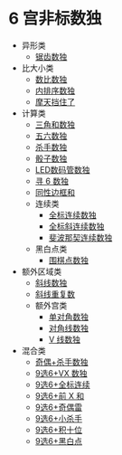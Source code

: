 # 6 宫非标数独

* 异形类
    * [锯齿数独](异形类/锯齿数独.md)
* 比大小类
    * [数比数独](比大小类/数比数独.md)
    * [内排序数独](比大小类/内排序数独.md)
    * [摩天挡住了](比大小类/摩天挡住了.md)
* 计算类
    * [三角和数独](计算类/三角和数独.md)
    * [五六数独](计算类/五六数独.md)
    * [杀手数独](计算类/杀手数独.md)
    * [骰子数独](计算类/骰子数独.md)
    * [LED数码管数独](计算类/LED数码管数独.md)
    * [寻 6 数独](计算类/寻%206%20数独.md)
    * [同性边框和](计算类/同性边框和.md)
    * 连续类
        * [全标连续数独](计算类/连续类/全标连续数独.md)
        * [全标斜连续数独](计算类/连续类/全标斜连续数独.md)
        * [斐波那契连续数独](计算类/连续类/斐波那契连续数独.md)
    * 黑白点类
        * [围棋点数独](计算类/黑白点类/围棋点数独.md)
* 额外区域类
    * [斜线数独](额外区域类/斜线数独.md)
    * [斜线重复数](额外区域类/斜线重复数.md)
    * 额外宫类
        * [单对角数独](额外区域类/额外宫类/单对角数独.md)
        * [对角线数独](额外区域类/额外宫类/对角线数独.md)
        * [V 线数独](额外区域类/额外宫类/V%20线数独.md)
* 混合类
  * [奇偶+杀手数独](混合类/奇偶+杀手数独.md)
  * [9选6+VX 数独](混合类/9选6+VX%20数独.md)
  * [9选6+全标连续](混合类/9选6+全标连续.md)
  * [9选6+前 X 和](混合类/9选6+前%20X%20和.md)
  * [9选6+奇偶雷](混合类/9选6+奇偶雷.md)
  * [9选6+小杀手](混合类/9选6+小杀手.md)
  * [9选6+积十位](混合类/9选6+积十位.md)
  * [9选6+黑白点](混合类/9选6+黑白点.md)
